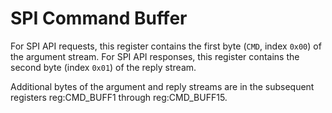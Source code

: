 # SPI Command Buffer

For SPI API requests, this register contains the first byte (`CMD`, index `0x00`) of the argument stream. For SPI API responses, this register contains the second byte (index `0x01`) of the reply stream.

Additional bytes of the argument and reply streams are in the subsequent registers reg:CMD_BUFF1 through reg:CMD_BUFF15.
